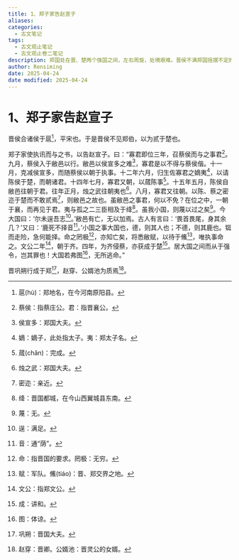 ```yaml
---
title: 1、郑子家告赵宣子
aliases: 
categories:
  - 古文笔记
tags:
  - 古文观止笔记
  - 古文观止卷二笔记
description: 郑国处在晋、楚两个强国之间，左右周旋，处境艰难。晋侯不满郑国摇摆不定的态度，所以在诸侯会盟之时拒绝接见郑穆公。针对这种情势，郑国的大夫子家修书给晋国执政大臣赵盾，历数了郑国对晋国极尽恭顺的侍奉，并且明言如果晋国再相逼迫，郑国将铤而走险，集合兵众拼死一搏。这封信绵里藏针，子家还不露痕迹地暗示郑国有依附楚国的可能。
author: Rensiming
date: 2025-04-24
date modified: 2025-04-24
---
```


# 1、郑子家告赵宣子

晋侯合诸侯于扈[^1]，平宋也。于是晋侯不见郑伯，以为贰于楚也。

郑子家使执讯而与之书，以告赵宣子。曰：“寡君即位三年，召蔡侯而与之事君[^2]。九月，蔡侯入于敝邑以行。敝邑以侯宣多之难[^3]，寡君是以不得与蔡侯偕。十一月，克减侯宣多，而随蔡侯以朝于执事。十二年六月，归生佐寡君之嫡夷[^4]，以请陈侯于楚，而朝诸君。十四年七月，寡君又朝，以蒇陈事[^5]。十五年五月，陈侯自敝邑往朝于君。往年正月，烛之武往朝夷也[^6]。八月，寡君又往朝。以陈、蔡之密迩于楚而不敢贰焉[^7]，则敝邑之故也。虽敝邑之事君，何以不免？在位之中，一朝于襄，而再见于君。夷与孤之二三臣相及于绛[^8]。虽我小国，则蔑以过之矣[^9]。今大国曰：‘尔未逞吾志[^10]。’敝邑有亡，无以加焉。古人有言曰：‘畏首畏尾，身其余几？’又曰：‘鹿死不择音[^11]。’小国之事大国也，德，则其人也；不德，则其鹿也。铤而走险，急何能择。命之罔极[^12]，亦知亡矣，将悉敝赋，以待于鯈[^13]，唯执事命之。文公二年[^14]，朝于齐。四年，为齐侵蔡，亦获成于楚[^15]。居大国之间而从于强令，岂其罪也！大国若弗图[^16]，无所逃命。”

晋巩朔行成于郑[^17]，赵穿、公婿池为质焉[^18]。

[^1]:扈(hù)：郑地名，在今河南原阳县。

[^2]:蔡侯：指蔡庄公。君：指晋襄公。

[^3]:侯宣多：郑国大夫。

[^4]:嫡：嫡子，此处指太子。夷：郑太子名。

[^5]:蒇(chǎn)：完成。

[^6]:烛之武：郑国大夫。

[^7]:密迩：亲近。

[^8]:绛：晋国都城，在今山西翼城县东南。

[^9]:蔑：无。

[^10]:逞：满足。

[^11]:音：通“荫”。

[^12]:命：指晋国的要求。罔极：无穷。

[^13]:赋：军队。鯈(tiáo)：晋、郑交界之地。

[^14]:文公：指郑文公。

[^15]:成：讲和。

[^16]:图：体谅。

[^17]:巩朔：晋国大夫。

[^18]:赵穿：晋卿。公婿池：晋灵公的女婿。
